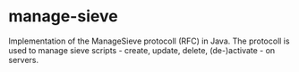 manage-sieve
============

Implementation of the ManageSieve protocoll (RFC) in Java. The protocoll is used to manage sieve scripts - create, update, delete, (de-)activate - on servers.